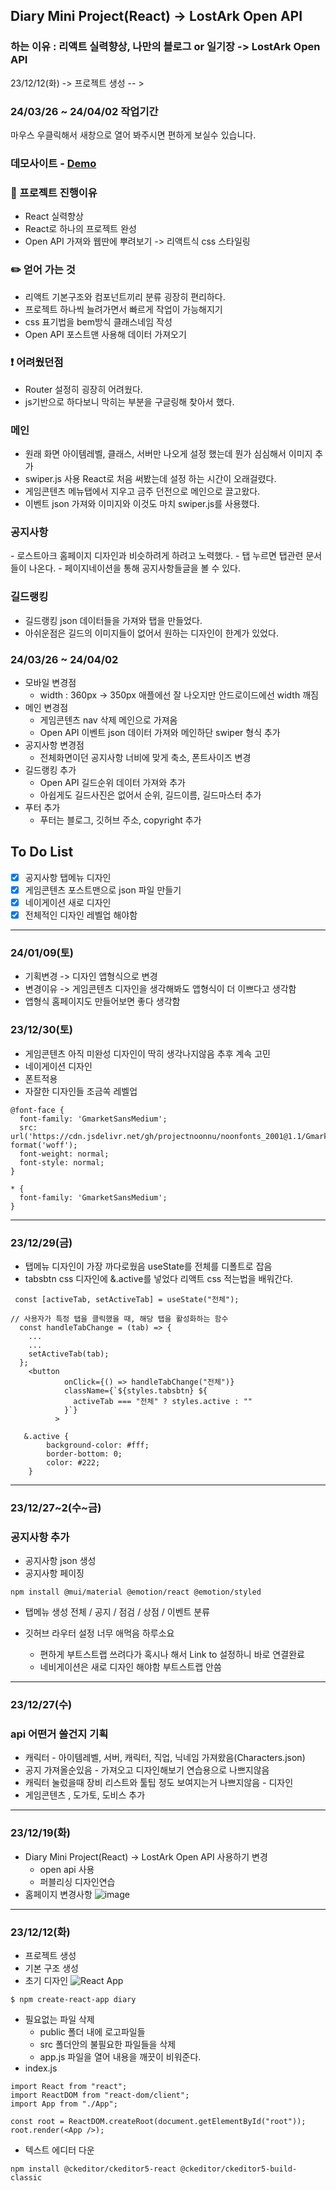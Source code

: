 ## Diary Mini Project(React) -> LostArk Open API

### 하는 이유 : 리액트 실력향상, 나만의 블로그 or 일기장 -> LostArk Open API

23/12/12(화) -> 프로젝트 생성 -- >
<h3>24/03/26 ~ 24/04/02 작업기간</h3>


<p>마우스 우클릭해서 새창으로 열어 봐주시면 편하게 보실수 있습니다. </p>
<h3>데모사이트 - <a href="https://bp4sp4.github.io/LostArk-Open-API/">Demo</a></h3>

### 📌 프로젝트 진행이유

- React 실력향상
- React로 하나의 프로젝트 완성
- Open API 가져와 웹딴에 뿌려보기 -> 리액트식 css 스타일링

### ✏️ 얻어 가는 것

- 리액트 기본구조와 컴포넌트끼리 분류 굉장히 편리하다.
- 프로젝트 하나씩 늘려가면서 빠르게 작업이 가능해지기
- css 표기법을 bem방식 클래스네임 작성
- Open API 포스트맨 사용해 데이터 가져오기

### ❗ 어려웠던점

- Router 설정히 굉장히 어려웠다.
- js기반으로 하다보니 막히는 부분을 구글링해 찾아서 했다.

<h3>메인</h3>

- 원래 화면 아이템레벨, 클래스, 서버만 나오게 설정 했는데 뭔가 심심해서 이미지 추가
- swiper.js 사용 React로 처음 써봤는데 설정 하는 시간이 오래걸렸다.
- 게임콘텐츠 메뉴탭에서 지우고 금주 던전으로 메인으로 끌고왔다.
- 이벤트 json 가져와 이미지와 이것도 마치 swiper.js를 사용했다.

<h3>공지사항</h3>
- 로스트아크 홈페이지 디자인과 비슷하려게 하려고 노력했다.
- 탭 누르면 탭관련 문서들이 나온다.
- 페이지네이션을 통해 공지사항들글을 볼 수 있다.

<h3>길드랭킹</h3>

- 길드랭킹 json 데이터들을 가져와 탭을 만들었다.
- 아쉬운점은 길드의 이미지들이 없어서 원하는 디자인이 한계가 있었다.

<h3>24/03/26 ~ 24/04/02</h3>

- 모바일 변경점
  - width : 360px -> 350px 애플에선 잘 나오지만 안드로이드에선 width 깨짐
- 메인 변경점
  - 게임콘텐츠 nav 삭제 메인으로 가져옴
  - Open API 이벤트 json 데이터 가져와 메인하단 swiper 형식 추가
- 공지사항 변경점
  - 전체화면이던 공지사항 너비에 맞게 축소, 폰트사이즈 변경
- 길드랭킹 추가
  - Open API 길드순위 데이터 가져와 추가
  - 아쉽게도 길드사진은 없어서 순위, 길드이름, 길드마스터 추가
- 푸터 추가
  - 푸터는 블로그, 깃허브 주소, copyright 추가

## To Do List

- [x] 공지사항 탭메뉴 디자인<br>
- [x] 게임콘텐츠 포스트맨으로 json 파일 만들기<br>
- [x] 네이게이션 새로 디자인<br>
- [x] 전체적인 디자인 레벨업 해야함<br>
<hr>

<h3> 24/01/09(토)</h3>

- 기획변경 -> 디자인 앱형식으로 변경
- 변경이유 -> 게임콘텐츠 디자인을 생각해봐도 앱형식이 더 이쁘다고 생각함
- 앱형식 홈페이지도 만들어보면 좋다 생각함

<h3> 23/12/30(토)</h3>

- 게임콘텐츠 아직 미완성 디자인이 딱히 생각나지않음 추후 계속 고민
- 네이게이션 디자인
- 폰트적용
- 자잘한 디자인들 조금쏙 레벨업

```
@font-face {
  font-family: 'GmarketSansMedium';
  src: url('https://cdn.jsdelivr.net/gh/projectnoonnu/noonfonts_2001@1.1/GmarketSansMedium.woff') format('woff');
  font-weight: normal;
  font-style: normal;
}

* {
  font-family: 'GmarketSansMedium';
}
```

<hr>
<h3> 23/12/29(금)</h3>

- 탭메뉴 디자인이 가장 까다로웠음 useState를 전체를 디폴트로 잡음
- tabsbtn css 디자인에 &.active를 넣었다 리액트 css 적는법을 배워간다.

```
 const [activeTab, setActiveTab] = useState("전체");

// 사용자가 특정 탭을 클릭했을 때, 해당 탭을 활성화하는 함수
  const handleTabChange = (tab) => {
    ...
    ...
    setActiveTab(tab);
  };
    <button
            onClick={() => handleTabChange("전체")}
            className={`${styles.tabsbtn} ${
              activeTab === "전체" ? styles.active : ""
            }`}
          >

   &.active {
        background-color: #fff;
        border-bottom: 0;
        color: #222;
    }
```

<hr>
<h3> 23/12/27~2(수~금)</h3>
<h3>공지사항 추가</h3>

- 공지사항 json 생성
- 공지사항 페이징

```
npm install @mui/material @emotion/react @emotion/styled
```

- 탭메뉴 생성 전체 / 공지 / 점검 / 상점 / 이벤트 분류
- 깃허브 라우터 설정 너무 애먹음 하루소요

  - 편하게 부트스트랩 쓰려다가 혹시나 해서 Link to 설정하니 바로 연결완료
  - 네비게이션은 새로 디자인 해야함 부트스트랩 안씀

<hr>

  <h3> 23/12/27(수)</h3>
  <h3>api 어떤거 쓸건지 기획</h3>

- 캐릭터 - 아이템레벨, 서버, 캐릭터, 직업, 닉네임 가져왔음(Characters.json)
- 공지 가져올순있음 - 가져오고 디자인해보기 연습용으로 나쁘지않음
- 캐릭터 눌렀을때 장비 리스트와 툴팁 정도 보여지는거 나쁘지않음 - 디자인
- 게임콘텐츠 , 도가토, 도비스 추가
<hr>
<h3> 23/12/19(화)</h3>

- Diary Mini Project(React) -> LostArk Open API 사용하기 변경
  - open api 사용
  - 퍼블리싱 디자인연습
- 홈페이지 변경사항
![image](https://github.com/bp4sp4/Diary/assets/62207757/5732cfee-b81a-406a-886c-84eaa1117a98)
<hr>
<h3> 23/12/12(화)</h3>

- 프로젝트 생성
- 기본 구조 생성
- 초기 디자인
  ![React App](https://github.com/bp4sp4/Diary/assets/62207757/61d2fc02-c9fc-4bb3-b5b2-bb1b8689de73)

```
$ npm create-react-app diary
```

- 필요없는 파일 삭제
  - public 폴더 내에 로고파일들
  - src 폴더안의 불필요한 파일들을 삭제
  - app.js 파일을 열어 내용을 깨끗이 비워준다.
- index.js

```
import React from "react";
import ReactDOM from "react-dom/client";
import App from "./App";

const root = ReactDOM.createRoot(document.getElementById("root"));
root.render(<App />);
```

- 텍스트 에디터 다운

```
npm install @ckeditor/ckeditor5-react @ckeditor/ckeditor5-build-classic

```
